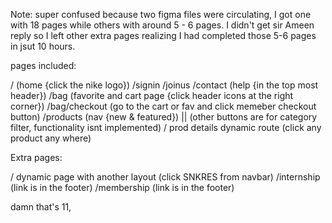 Note: super confused because two figma files were circulating, I got one with 18 pages while others with around 5 - 6 pages. I didn't get sir Ameen reply so I left other extra pages realizing I had completed those 5-6 pages in jsut 10 hours.

pages included:

/ (home {click the nike logo})
/signin
/joinus
/contact (help {in the top most header})
/bag (favorite and cart page {click header icons at the right corner})
/bag/checkout (go to the cart or fav and click memeber checkout button)
/products (nav {new & featured}) || (other buttons are for category filter, functionality isnt implemented)
/ prod details dynamic route (click any product any where) 

Extra pages:

/ dynamic page with another layout (click SNKRES from navbar)
/internship (link is in the footer)
/membership (link is in the footer)

damn that's 11,